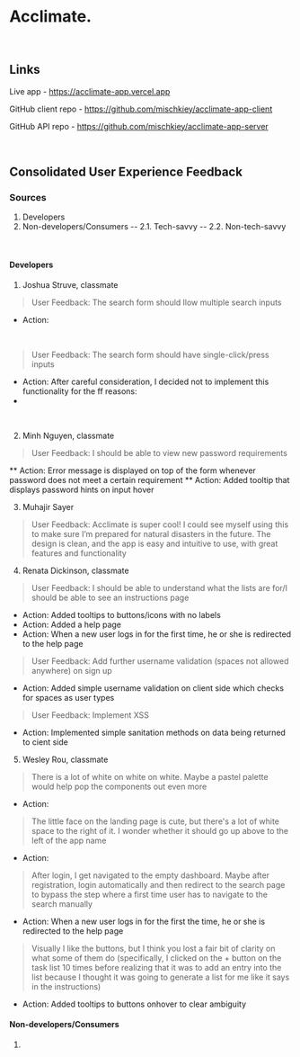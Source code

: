 # Acclimate.

<p>&nbsp;</p>

## Links
Live app - https://acclimate-app.vercel.app

GitHub client repo - https://github.com/mischkiey/acclimate-app-client

GitHub API repo - https://github.com/mischkiey/acclimate-app-server

<p>&nbsp;</p>

## Consolidated User Experience Feedback

### Sources
1. Developers
2. Non-developers/Consumers
    -- 2.1. Tech-savvy
    -- 2.2. Non-tech-savvy 

<p>&nbsp;</p>

#### Developers

1. Joshua Struve, classmate
> User Feedback: The search form should llow multiple search inputs

* Action:

<p>&nbsp;</p>

> User Feedback: The search form should have single-click/press inputs

* Action: After careful consideration, I decided not to implement this functionality for the ff reasons:
*

<p>&nbsp;</p>

2. Minh Nguyen, classmate
> User Feedback: I should be able to view new password requirements

** Action: Error message is displayed on top of the form whenever password does not meet a certain requirement
** Action: Added tooltip that displays password hints on input hover

3. Muhajir Sayer
> User Feedback: Acclimate is super cool! I could see myself using this to make sure I’m prepared for natural disasters in the future. The design is clean, and the app is easy and intuitive to use, with great features and functionality

4. Renata Dickinson, classmate
> User Feedback: I should be able to understand what the lists are for/I should be able to see an instructions page
* Action: Added tooltips to buttons/icons with no labels
* Action: Added a help page
* Action: When a new user logs in for the first time, he or she is redirected to the help page

> User Feedback: Add further username validation (spaces not allowed anywhere) on sign up
* Action: Added simple username validation on client side which checks for spaces as user types

> User Feedback: Implement XSS
* Action: Implemented simple sanitation methods on data being returned to cient side

5. Wesley Rou, classmate
> There is a lot of white on white on white. Maybe a pastel palette would help pop the components out even more
* Action: 

> The little face on the landing page is cute, but there's a lot of white space to the right of it. I wonder whether it should go up above to the left of the app name
* Action: 

> After login, I get navigated to the empty dashboard. Maybe after registration, login automatically and then redirect to the search page to bypass the step where a first time user has to navigate to the search manually
* Action: When a new user logs in for the first the time, he or she is redirected to the help page

> Visually I like the buttons, but I think you lost a fair bit of clarity on what some of them do (specifically, I clicked on the + button on the task list 10 times before realizing that it was to add an entry into the list because I thought it was going to generate a list for me like it says in the instructions)
* Action: Added tooltips to buttons onhover to clear ambiguity

#### Non-developers/Consumers
1.

